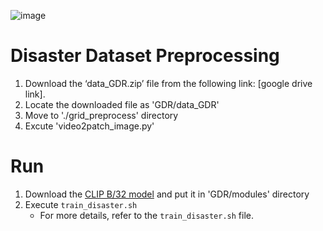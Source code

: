 ![image](https://github.com/user-attachments/assets/3e7a2348-28f1-4313-b0a3-80dcc7ab435c)

# Disaster Dataset Preprocessing

1. Download the ‘data_GDR.zip’ file from the following link: [google drive link].
2. Locate the downloaded file as 'GDR/data_GDR'
3. Move to './grid_preprocess' directory
4. Excute 'video2patch_image.py'

# Run
1. Download the [CLIP B/32 model](https://openaipublic.azureedge.net/clip/models/40d365715913c9da98579312b702a82c18be219cc2a73407c4526f58eba950af/ViT-B-32.pt) and put it in 'GDR/modules' directory
2. Execute `train_disaster.sh`
   - For more details, refer to the `train_disaster.sh` file.
